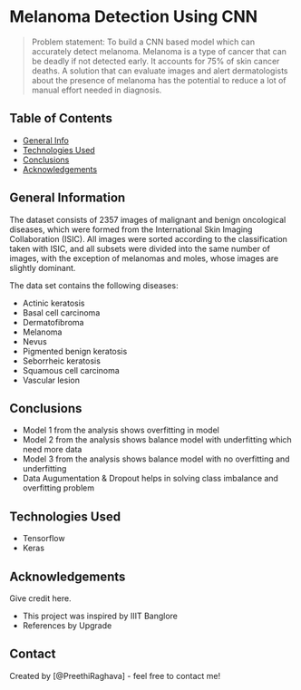 # Melanoma Detection Using CNN 
> Problem statement: To build a CNN based model which can accurately detect melanoma. Melanoma is a type of cancer that can be deadly if not detected early. It accounts for 75% of skin cancer deaths. A solution that can evaluate images and alert dermatologists about the presence of melanoma has the potential to reduce a lot of manual effort needed in diagnosis.




## Table of Contents
* [General Info](#general-information)
* [Technologies Used](#technologies-used)
* [Conclusions](#conclusions)
* [Acknowledgements](#acknowledgements)


## General Information
The dataset consists of 2357 images of malignant and benign oncological diseases, which were formed from the International Skin Imaging Collaboration (ISIC). All images were sorted according to the classification taken with ISIC, and all subsets were divided into the same number of images, with the exception of melanomas and moles, whose images are slightly dominant.


The data set contains the following diseases:

- Actinic keratosis
- Basal cell carcinoma
- Dermatofibroma
- Melanoma
- Nevus
- Pigmented benign keratosis
- Seborrheic keratosis
- Squamous cell carcinoma
- Vascular lesion


## Conclusions
- Model 1 from the analysis shows overfitting in model
- Model 2 from the analysis shows balance model with underfitting which need more data
- Model 3 from the analysis shows balance model with no overfitting and underfitting
- Data Augumentation & Dropout helps in solving class imbalance and overfitting problem


## Technologies Used
- Tensorflow 
- Keras

## Acknowledgements
Give credit here.
- This project was inspired by IIIT Banglore
- References by Upgrade


## Contact
Created by [@PreethiRaghava] - feel free to contact me!